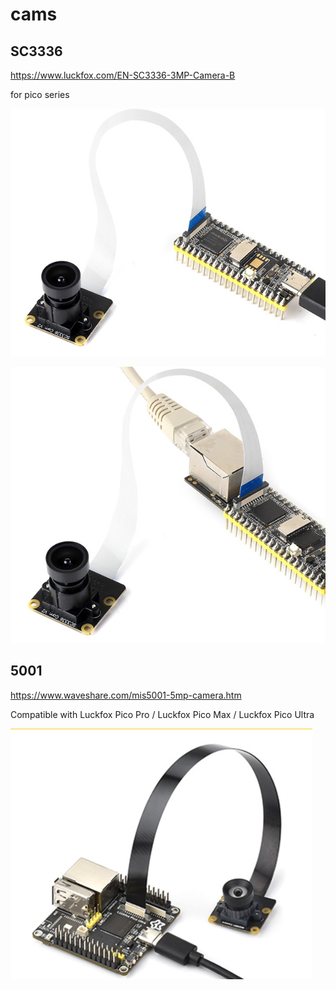 # cams

## SC3336
https://www.luckfox.com/EN-SC3336-3MP-Camera-B

for pico series

![alt text](image.png)

![alt text](image-1.png)


## 5001
https://www.waveshare.com/mis5001-5mp-camera.htm

Compatible with Luckfox Pico Pro / Luckfox Pico Max / Luckfox Pico Ultra

![alt text](image-2.png)